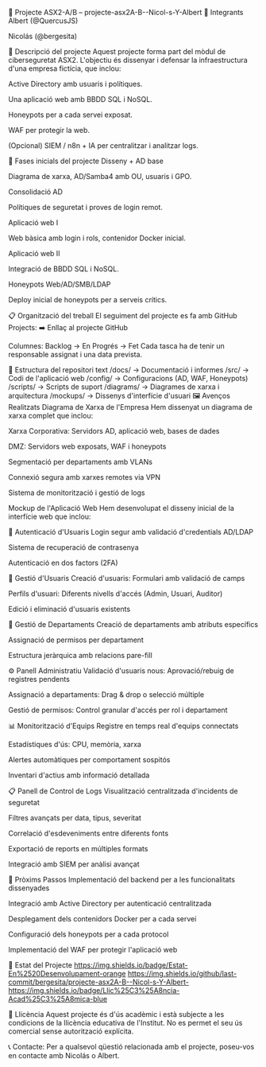
📌 Projecte ASX2-A/B – projecte-asx2A-B--Nicol-s-Y-Albert
👥 Integrants
Albert (@QuercusJS)

Nicolás (@bergesita)

🎯 Descripció del projecte
Aquest projecte forma part del mòdul de ciberseguretat ASX2.
L'objectiu és dissenyar i defensar la infraestructura d'una empresa fictícia, que inclou:

Active Directory amb usuaris i polítiques.

Una aplicació web amb BBDD SQL i NoSQL.

Honeypots per a cada servei exposat.

WAF per protegir la web.

(Opcional) SIEM / n8n + IA per centralitzar i analitzar logs.

📆 Fases inicials del projecte
Disseny + AD base

Diagrama de xarxa, AD/Samba4 amb OU, usuaris i GPO.

Consolidació AD

Polítiques de seguretat i proves de login remot.

Aplicació web I

Web bàsica amb login i rols, contenidor Docker inicial.

Aplicació web II

Integració de BBDD SQL i NoSQL.

Honeypots Web/AD/SMB/LDAP

Deploy inicial de honeypots per a serveis crítics.

📋 Organització del treball
El seguiment del projecte es fa amb GitHub Projects:
➡️ Enllaç al projecte GitHub

Columnes: Backlog → En Progrés → Fet
Cada tasca ha de tenir un responsable assignat i una data prevista.

📂 Estructura del repositori
text
/docs/              → Documentació i informes
/src/               → Codi de l'aplicació web
/config/            → Configuracions (AD, WAF, Honeypots)
/scripts/           → Scripts de suport
/diagrams/          → Diagrames de xarxa i arquitectura
/mockups/           → Dissenys d'interfície d'usuari
🖼️ Avenços Realitzats
Diagrama de Xarxa de l'Empresa
Hem dissenyat un diagrama de xarxa complet que inclou:

Xarxa Corporativa: Servidors AD, aplicació web, bases de dades

DMZ: Servidors web exposats, WAF i honeypots

Segmentació per departaments amb VLANs

Connexió segura amb xarxes remotes via VPN

Sistema de monitorització i gestió de logs

Mockup de l'Aplicació Web
Hem desenvolupat el disseny inicial de la interfície web que inclou:

🔐 Autenticació d'Usuaris
Login segur amb validació d'credentials AD/LDAP

Sistema de recuperació de contrasenya

Autenticació en dos factors (2FA)

👥 Gestió d'Usuaris
Creació d'usuaris: Formulari amb validació de camps

Perfils d'usuari: Diferents nivells d'accés (Admin, Usuari, Auditor)

Edició i eliminació d'usuaris existents

🏢 Gestió de Departaments
Creació de departaments amb atributs específics

Assignació de permisos per departament

Estructura jeràrquica amb relacions pare-fill

⚙️ Panell Administratiu
Validació d'usuaris nous: Aprovació/rebuig de registres pendents

Assignació a departaments: Drag & drop o selecció múltiple

Gestió de permisos: Control granular d'accés per rol i departament

📊 Monitorització d'Equips
Registre en temps real d'equips connectats

Estadístiques d'ús: CPU, memòria, xarxa

Alertes automàtiques per comportament sospitós

Inventari d'actius amb informació detallada

📋 Panell de Control de Logs
Visualització centralitzada d'incidents de seguretat

Filtres avançats per data, tipus, severitat

Correlació d'esdeveniments entre diferents fonts

Exportació de reports en múltiples formats

Integració amb SIEM per anàlisi avançat

🔧 Pròxims Passos
Implementació del backend per a les funcionalitats dissenyades

Integració amb Active Directory per autenticació centralitzada

Desplegament dels contenidors Docker per a cada servei

Configuració dels honeypots per a cada protocol

Implementació del WAF per protegir l'aplicació web

🚀 Estat del Projecte
https://img.shields.io/badge/Estat-En%2520Desenvolupament-orange
https://img.shields.io/github/last-commit/bergesita/projecte-asx2A-B--Nicol-s-Y-Albert-
https://img.shields.io/badge/Llic%25C3%25A8ncia-Acad%25C3%25A8mica-blue

📝 Llicència
Aquest projecte és d'ús acadèmic i està subjecte a les condicions de la llicència educativa de l'Institut. No es permet el seu ús comercial sense autorització explícita.

📞 Contacte: Per a qualsevol qüestió relacionada amb el projecte, poseu-vos en contacte amb Nicolás o Albert.
